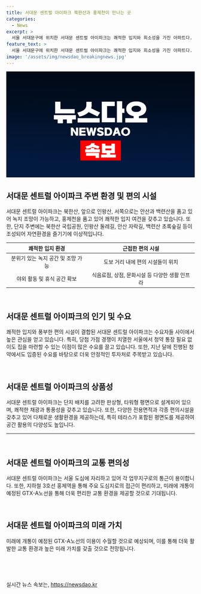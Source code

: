 ```yaml
---
title: 서대문 센트럴 아이파크 북한산과 홍제천이 만나는 곳
categories:
  - News
excerpt: >
  서울 서대문구에 위치한 서대문 센트럴 아이파크는 쾌적한 입지와 희소성을 가진 아파트다. 청약에서 수요 입증을 받았으며, 쾌적한 입지와 자연환경을 갖추고 있어 수요자들의 이목을 끌고 있다. 달콤한 휴식을 즐길 수 있는 여건이 돋보이며, 지하철과 버스 등을 통한 출퇴근이 편리하다. 서대문 센트럴 아이파크는 미래 가치 역시 높아, 투자 가치가 높을 것으로 예상된다. 
feature_text: >
  서울 서대문구에 위치한 서대문 센트럴 아이파크는 쾌적한 입지와 희소성을 가진 아파트다. 청약에서 수요 입증을 받았으며, 쾌적한 입지와 자연환경을 갖추고 있어 수요자들의 이목을 끌고 있다. 달콤한 휴식을 즐길 수 있는 여건이 돋보이며, 지하철과 버스 등을 통한 출퇴근이 편리하다. 서대문 센트럴 아이파크는 미래 가치 역시 높아, 투자 가치가 높을 것으로 예상된다. 
image: '/assets/img/newsdao_breakingnews.jpg'
---
```


<p><img src="/assets/img/newsdao_breakingnews.jpg" alt="koreaapp 속보" /></p>

<h2 data-ke-size="size26">서대문 센트럴 아이파크 주변 환경 및 편의 시설</h2>

<p data-ke-size="size16">서대문 센트럴 아이파크는 북한산, 앞으로 인왕산, 서쪽으로는 안산과 백련산을 품고 있어 녹지 조망이 가능하고, 홍제천을 품고 있어 쾌적한 입지 여건을 갖추고 있습니다. 또한, 단지 주변에는 북한산 국립공원, 인왕산 둘레길, 안산 자락길, 백련산 초록숲길 등이 조성되어 자연환경을 즐기기에 이상적입니다.</p>

<table>
  <thead>
    <tr>
      <th style="text-align: center;">쾌적한 입지 환경</th>
      <th style="text-align: center;">근접한 편의 시설</th>
    </tr>
  </thead>
  <tbody>
    <tr>
      <td style="text-align: center;">분위기 있는 녹지 공간 및 조망 가능</td>
      <td style="text-align: center;">도보 거리 내에 편의 시설들이 위치</td>
    </tr>
    <tr>
      <td style="text-align: center;">야외 활동 및 휴식 공간 확보</td>
      <td style="text-align: center;">식음료점, 상점, 문화시설 등 다양한 생활 인프라</td>
    </tr>
  </tbody>
</table>

<p data-ke-size="size16">&nbsp;</p>

<h2 data-ke-size="size26">서대문 센트럴 아이파크의 인기 및 수요</h2>

<p data-ke-size="size16">쾌적한 입지와 풍부한 편의 시설이 결합된 서대문 센트럴 아이파크는 수요자들 사이에서 높은 관심을 얻고 있습니다. 특히, 당첨 가점 경쟁이 치열한 서울에서 청약 통장 필요 없이도 집을 마련할 수 있는 이점이 많은 수요를 끌고 있습니다. 또한, 지난 달에 진행된 청약에서도 입증된 수요를 바탕으로 더욱 안정적인 투자처로 주목받고 있습니다.</p>

<p data-ke-size="size16">&nbsp;</p>

<h2 data-ke-size="size26">서대문 센트럴 아이파크의 상품성</h2>

<p data-ke-size="size16">서대문 센트럴 아이파크는 단지 배치를 고려한 판상형, 타워형 평면으로 설계되어 있으며, 쾌적한 채광과 통풍성을 갖추고 있습니다. 또한, 다양한 전용면적과 각종 편의시설을 갖추고 있어 다채로운 생활환경을 제공하는데, 특히 테라스가 포함된 평면도를 제공하여 공간 활용의 다양성도 높입니다.</p>

<hr>

<p data-ke-size="size16">&nbsp;</p>

<h2 data-ke-size="size26">서대문 센트럴 아이파크의 교통 편의성</h2>

<p data-ke-size="size16">서대문 센트럴 아이파크는 서울 도심에 자리하고 있어 각 업무지구로의 통근이 용이합니다. 또한, 지하철 3호선 홍제역을 통해 주요 도심지로의 접근이 편리하고, 미래에 개통이 예정된 GTX-A노선을 통해 더욱 편리한 교통 환경을 제공할 것으로 기대됩니다.</p>

<p data-ke-size="size16">&nbsp;</p>

<h2 data-ke-size="size26">서대문 센트럴 아이파크의 미래 가치</h2>

<p data-ke-size="size16">미래에 개통이 예정된 GTX-A노선의 이용이 수월할 것으로 예상되며, 이를 통해 더욱 활발한 교통 환경과 높은 미래 가치를 갖출 것으로 전망됩니다.</p>

<p data-ke-size="size16">&nbsp;</p>

<p data-ke-size="size16">&nbsp;</p>
실시간 뉴스 속보는, <a href="https://newsdao.kr" rel="dofollow">https://newsdao.kr</a>


